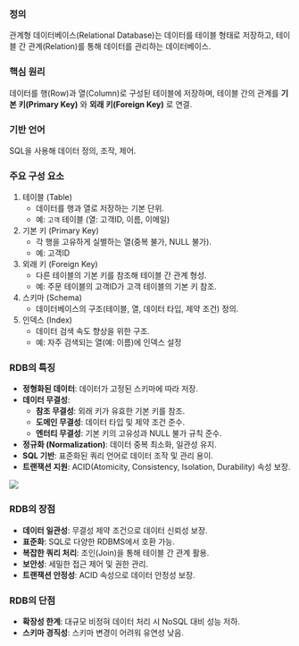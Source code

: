 ### 정의

관계형 데이터베이스(Relational Database)는 데이터를 테이블 형태로 저장하고, 테이블 간 관계(Relation)를 통해 데이터를 관리하는 데이터베이스.

### 핵심 원리

데이터를 행(Row)과 열(Column)로 구성된 테이블에 저장하며, 테이블 간의 관계를 **기본 키(Primary Key)** 와 **외래 키(Foreign Key)** 로 연결.

### 기반 언어

SQL을 사용해 데이터 정의, 조작, 제어.

### 주요 구성 요소

1. 테이블 (Table)
	- 데이터를 행과 열로 저장하는 기본 단위.
	- 예: `고객` 테이블 (열: 고객ID, 이름, 이메일)
2. 기본 키 (Primary Key)
	- 각 행을 고유하게 실별하는 열(중복 불가, NULL 불가).
	- 예: 고객ID
3. 외래 키 (Foreign Key)
	- 다른 테이블의 기본 키를 참조해 테이블 간 관계 형성.
	- 예: 주문 테이블의 고객ID가 고객 테이블의 기본 키 참조.
4. 스키마 (Schema)
	- 데이터베이스의 구조(테이블, 열, 데이터 타입, 제약 조건) 정의.
5. 인덱스 (Index)
	- 데이터 검색 속도 향상을 위한 구조.
	- 예: 자주 검색되는 열(예: 이름)에 인덱스 설정

### RDB의 특징

- **정형화된 데이터**: 데이터가 고정된 스키마에 따라 저장.
- **데이터 무결성**:
	- **참조 무결성**: 외래 키가 유효한 기본 키를 참조.
	- **도메인 무결성**: 데이터 타입 및 제약 조건 준수.
	- **엔터티 무결성**: 기본 키의 고유성과 NULL 불가 규칙 준수.
- **정규화 (Normalization)**: 데이터 중복 최소화, 일관성 유지.
- **SQL 기반**: 표준화된 쿼리 언어로 데이터 조작 및 관리 용이.
- **트랜잭션 지원**: ACID(Atomicity, Consistency, Isolation, Durability) 속성 보장.

![](https://i.imgur.com/RPx0SiI.png)

### RDB의 장점

- **데이터 일관성**: 무결성 제약 조건으로 데이터 신뢰성 보장.
- **표준화**: SQL로 다양한 RDBMS에서 호환 가능.
- **복잡한 쿼리 처리**: 조인(Join)을 통해 테이블 간 관계 활용.
- **보안성**: 세밀한 접근 제어 및 권한 관리.
- **트랜잭션 안정성**: ACID 속성으로 데이터 안정성 보장.

### RDB의 단점

- **확장성 한계**: 대규모 비정혀 데이터 처리 시 NoSQL 대비 성능 저하.
- **스키마 경직성**: 스키마 변경이 어려워 유연성 낮음.